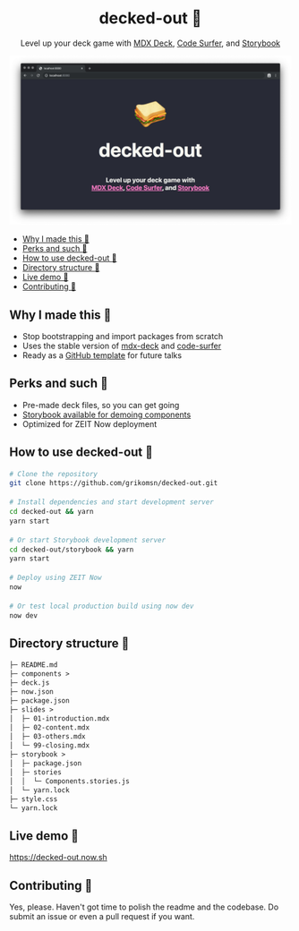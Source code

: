 <!-- markdownlint-disable MD033 -->

<div align='center'>

# decked-out 🥪

Level up your deck game with [MDX Deck](https://github.com/jxnblk/mdx-deck/tree/v2.5.1), [Code Surfer](https://github.com/pomber/code-surfer/tree/v2.0.0-alpha.10), and [Storybook](https://github.com/storybookjs/storybook)

![screenshot](./screenshot.png)

</div>

- [Why I made this 🤔](#why-i-made-this-)
- [Perks and such 🤩](#perks-and-such-)
- [How to use decked-out 🚀](#how-to-use-decked-out-)
- [Directory structure 📂](#directory-structure-)
- [Live demo 👀](#live-demo-)
- [Contributing 🥞](#contributing-)

## Why I made this 🤔

- Stop bootstrapping and import packages from scratch
- Uses the stable version of [mdx-deck](https://github.com/jxnblk/mdx-deck/tree/v2.5.1) and [code-surfer](https://github.com/pomber/code-surfer/tree/v2.0.0-alpha.10)
- Ready as a [GitHub template](https://github.com/grikomsn/decked-out) for future talks

## Perks and such 🤩

- Pre-made deck files, so you can get going
- [Storybook available for demoing components](https://decked-out.now.sh/storybook)
- Optimized for ZEIT Now deployment

## How to use decked-out 🚀

```bash
# Clone the repository
git clone https://github.com/grikomsn/decked-out.git

# Install dependencies and start development server
cd decked-out && yarn
yarn start

# Or start Storybook development server
cd decked-out/storybook && yarn
yarn start

# Deploy using ZEIT Now
now

# Or test local production build using now dev
now dev
```

## Directory structure 📂

```markup
├─ README.md
├─ components >
├─ deck.js
├─ now.json
├─ package.json
├─ slides >
│  ├─ 01-introduction.mdx
│  ├─ 02-content.mdx
│  ├─ 03-others.mdx
│  └─ 99-closing.mdx
├─ storybook >
│  ├─ package.json
│  ├─ stories
│  │  └─ Components.stories.js
│  └─ yarn.lock
├─ style.css
└─ yarn.lock
```

## Live demo 👀

<https://decked-out.now.sh>

## Contributing 🥞

Yes, please. Haven't got time to polish the readme and the codebase. Do submit an issue or even a pull request if you want.
